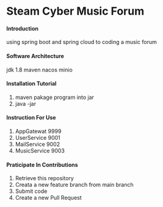 # Steam Cyber Music Forum

#### Introduction

using spring boot and spring cloud to coding a music forum

#### Software Architecture

jdk 1.8
maven
nacos
minio

#### Installation Tutorial

1. maven pakage program into jar
2. java -jar

#### Instruction For Use

1. AppGatewat 9999
2. UserService 9001
3. MailService 9002
4. MusicService 9003

#### Praticipate In Contributions

1. Retrieve this repository
2. Creata a new feature branch from main branch
3. Submit code
4. Create a new Pull Request
